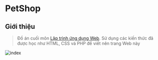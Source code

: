 # PetShop

## Giới thiệu
> Đồ án cuối môn [Lập trình ứng dụng Web](https://github.com/KietChauu/Web_Programming). Sử dụng các kiến thức đã được học như HTML, CSS và PHP để viết nên trang Web này

![index](https://github.com/user-attachments/assets/67d9cb16-4e8f-4957-a474-88f4fdc0f86)
